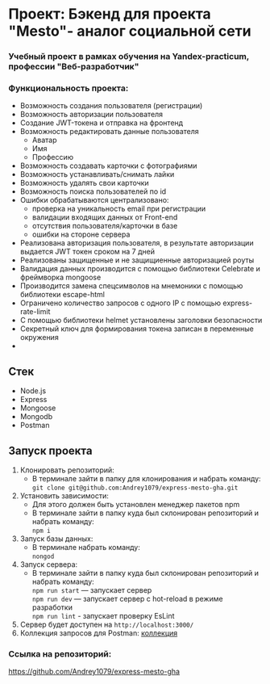 # Проект: Бэкенд для проекта "Mesto"- аналог социальной сети
### Учебный проект в рамках обучения на Yandex-practicum, профессии "Веб-разработчик"

### Функциональность проекта:
- Возможность создания пользователя (регистрации)
- Возможность авторизации пользователя
- Создание JWT-токена и отправка на фронтенд
- Возможность редактировать данные пользователя
   - Аватар
   - Имя
   - Профессию
- Возможность создавать карточки с фотографиями
- Возможность устанавливать/снимать лайки
- Возможность удалять свои карточки
- Возможность поиска пользователей по id
- Ошибки обрабатываются централизовано:
  - проверка на уникальность email при регистрации
  - валидации входящих данных от Front-end
  - отсутствия пользователя/карточки в базе
  - ошибки на стороне сервера
- Реализована авторизация пользователя, в результате авторизации выдается JWT токен сроком на 7 дней
- Реализованы защищенные и не защищиенные авторизацией роуты
- Валидация данных производится с помощью библиотеки Celebrate и фреймворка mongoose
- Производится замена спецсимволов на мнемоники с помощью библиотеки escape-html
- Ограничено количество запросов с одного IP с помощью express-rate-limit
- С помощью библиотеки helmet установлены заголовки безопасности
- Секретный ключ для формирования токена записан в переменные окружения
- 
## Стек
- Node.js
- Express
- Mongoose
- Mongodb
- Postman

## Запуск проекта
1. Клонировать репозиторий:
   - В терминале зайти в папку для клонирования и набрать команду:<br>
```git clone git@github.com:Andrey1079/express-mesto-gha.git```
2. Установить зависимости:
    - Для этого должен быть установлен менеджер пакетов npm
    - В терминале зайти в папку куда был склонирован репозиторий и набрать команду:<br>
```npm i```
3. Запуск базы данных:
   - В терминале набрать команду:<br>
```nongod```
4. Запуск сервера:
    - В терминале зайти в папку куда был склонирован репозиторий и набрать команду:<br>
```npm run start``` — запускает сервер  <br>
```npm run dev``` — запускает сервер с hot-reload  в режиме разработки<br>
```npm run lint``` - запускает проверку EsLint<br>
5. Сервер будет доступен на ```http://localhost:3000/```
6. Коллекция запросов для Postman:
   [коллекция](https://github.com/Andrey1079/express-mesto-gha/tree/main/assets)

### Ссылка на репозиторий:
https://github.com/Andrey1079/express-mesto-gha
